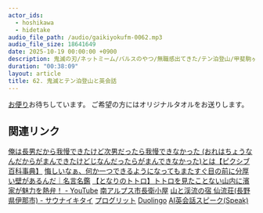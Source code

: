 ```yaml
---
actor_ids:
  - hoshikawa
  - hidetake
audio_file_path: /audio/gaikiyokufm-0062.mp3
audio_file_size: 18641649
date: 2025-10-19 00:00:00 +0900
description: 鬼滅の刃/ネットミーム/バルスのやつ/無職感出てきた/テン泊登山/甲斐駒ヶ岳/仙丈ヶ岳/南アルプスの天然水風呂/英会話の目標設定/通いとAIアプリ/ランニングと英語について話しました。
duration: "00:38:09"
layout: article
title: 62. 鬼滅とテン泊登山と英会話
---
```


[お便り](https://forms.gle/qherFuKhZCPWPRcL6)お待ちしています。
ご希望の方にはオリジナルタオルをお送りします。

## 関連リンク
[俺は長男だから我慢できたけど次男だったら我慢できなかった (おれはちょうなんだからがまんできたけどじなんだったらがまんできなかった)とは【ピクシブ百科事典】](https://dic.pixiv.net/a/俺は長男だから我慢できたけど次男だったら我慢できなかった)
[悔しいなぁ、何か一つできるようになってもまたすぐ目の前に分厚い壁があるんだ｜名言名鑑](https://meigenmeikan.com/悔しいなぁ、何か一つできるようになってもまた)
[【となりのトトロ】トトロを見たことない山内に濱家が魅力を熱弁！ - YouTube](https://www.youtube.com/watch?v=GvMpSSDKYdo)
[南アルプス市長衛小屋](https://choei.ashiyasu.com/)
[山と渓流の宿 仙流荘(長野県伊那市) - サウナイキタイ](https://sauna-ikitai.com/saunas/5830)
[プログリット](https://www.progrit.co.jp/)
[Duolingo](https://ja.duolingo.com/)
[AI英会話スピーク(Speak)](https://www.speak.com)
